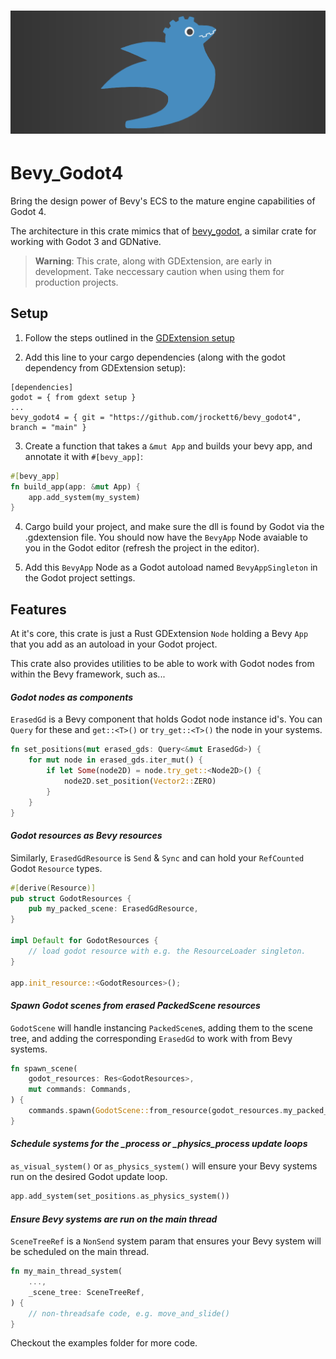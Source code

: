 # ![logo](logo_long.png)

# Bevy_Godot4

Bring the design power of Bevy's ECS to the mature engine capabilities of Godot 4.

The architecture in this crate mimics that of [bevy_godot](https://github.com/rand0m-cloud/bevy_godot), a similar crate for working with Godot 3 and GDNative.

> **Warning**: This crate, along with GDExtension, are early in development. Take neccessary caution when using them for production projects.

## Setup

1. Follow the steps outlined in the [GDExtension setup](https://github.com/godot-rust/gdext#getting-started) 

2. Add this line to your cargo dependencies (along with the godot dependency from GDExtension setup):
```
[dependencies]
godot = { from gdext setup }
...
bevy_godot4 = { git = "https://github.com/jrockett6/bevy_godot4", branch = "main" }
```
3. Create a function that takes a `&mut App` and builds your bevy app, and annotate it with `#[bevy_app]`:
```rust
#[bevy_app]
fn build_app(app: &mut App) {
    app.add_system(my_system)
}
```
4. Cargo build your project, and make sure the dll is found by Godot via the .gdextension file. You should now have the `BevyApp` Node avaiable to you in the Godot editor (refresh the project in the editor). 

5. Add this `BevyApp` Node as a Godot autoload named `BevyAppSingleton` in the Godot project settings.

## Features

At it's core, this crate is just a Rust GDExtension `Node` holding a Bevy `App` that you add as an autoload in your Godot project. 

This crate also provides utilities to be able to work with Godot nodes from within the Bevy framework, such as...

#### *Godot nodes as components*
`ErasedGd` is a Bevy component that holds Godot node instance id's. You can `Query` for these and `get::<T>()` or `try_get::<T>()`  the node in your systems.
```rust
fn set_positions(mut erased_gds: Query<&mut ErasedGd>) {
    for mut node in erased_gds.iter_mut() {
        if let Some(node2D) = node.try_get::<Node2D>() {
            node2D.set_position(Vector2::ZERO)
        }
    }
}
```

#### *Godot resources as Bevy resources*
Similarly, `ErasedGdResource` is `Send` & `Sync` and can hold your `RefCounted` Godot `Resource` types.
```rust
#[derive(Resource)]
pub struct GodotResources {
    pub my_packed_scene: ErasedGdResource,
}

impl Default for GodotResources {
    // load godot resource with e.g. the ResourceLoader singleton.
}

app.init_resource::<GodotResources>();
```

#### *Spawn Godot scenes from erased PackedScene resources*
`GodotScene` will handle instancing `PackedScene`s, adding them to the scene tree, and adding the corresponding `ErasedGd` to work with from Bevy systems.
```rust
fn spawn_scene(
    godot_resources: Res<GodotResources>,
    mut commands: Commands,
) {
    commands.spawn(GodotScene::from_resource(godot_resources.my_packed_scene));
}
```

#### *Schedule systems for the _process or _physics_process update loops*
`as_visual_system()` or `as_physics_system()` will ensure your Bevy systems run on the desired Godot update loop.
``` rust
app.add_system(set_positions.as_physics_system())
```

#### *Ensure Bevy systems are run on the main thread*
`SceneTreeRef` is a `NonSend` system param that ensures your Bevy system will be scheduled on the main thread.
```rust
fn my_main_thread_system(
    ...,
    _scene_tree: SceneTreeRef,
) {
    // non-threadsafe code, e.g. move_and_slide()
}
```

Checkout the examples folder for more code.









